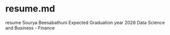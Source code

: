 # resume.md
 resume
Sourya Beesabathuni 
Expected Graduation year 2028 
Data Science and Business - Finance

